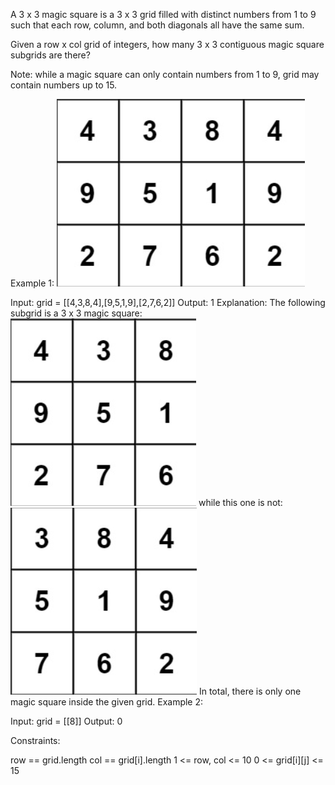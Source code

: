 A 3 x 3 magic square is a 3 x 3 grid filled with distinct numbers from 1 to 9 such that each row, column, and both diagonals all have the same sum.

Given a row x col grid of integers, how many 3 x 3 contiguous magic square subgrids are there?

Note: while a magic square can only contain numbers from 1 to 9, grid may contain numbers up to 15.

 

Example 1:
![alt text](image.png)

Input: grid = [[4,3,8,4],[9,5,1,9],[2,7,6,2]]
Output: 1
Explanation: 
The following subgrid is a 3 x 3 magic square:
![alt text](image-1.png)
while this one is not:
![alt text](image-2.png)
In total, there is only one magic square inside the given grid.
Example 2:

Input: grid = [[8]]
Output: 0
 

Constraints:

row == grid.length
col == grid[i].length
1 <= row, col <= 10
0 <= grid[i][j] <= 15